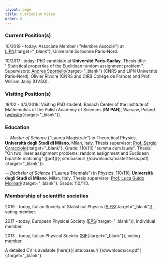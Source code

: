 ```yaml
---
layout: page
title: Curriculum Vitae
order: 6
---
```


<!--- TOC
{:toc}-->

### Current Position(s)

10/2019 - today: Associate Member (''Membre Associé'') at [LIPN](https://lipn.univ-paris13.fr/){:target="\_blank"}, Université Sorbonne Paris-Nord.

10/2017- today: PhD candidate at **Université Paris-Saclay**. Thesis title: ''Statistical properties of the Euclidean random assignment problem''. Supervisors: [Andrea Sportiello](https://lipn.univ-paris13.fr/~sportiello/index_eng.html){:target="\_blank"} (CNRS and LIPN Université Paris-Nord), Olivier Rivoire (CNRS and CIRB Collège de France) and Prof. William Jalby (UVSQ).

<!--Jury composition: qui la lista dei membri del Jury de These-->

### Visiting Position(s)

18/02 - 4/3/2018:  Visiting PhD student, Banach Center of the Institute of Mathematics of the Polish Academy of Sciences (**IM PAN**), Warsaw, Poland
 ([website](https://www.impan.pl/en/activities/banach-center){:target="\_blank"}).


### Education

-- _Master of Science_ ("Laurea Magistrale") in Theoretical Physics, **Università degli Studi di Milano**, Milan, Italy. Thesis supervisor: [Prof. Sergio Caracciolo](http://pcteserver.mi.infn.it/~caraccio/){:target="\_blank"}. Grade: 110/110 "summa cum laude". Thesis: "On two linear assignment problems: random assignment and Euclidean bipartite matching" ([pdf]({{  site.baseurl }}downloads/masterthesis.pdf){:target="\_blank"}).

<!--
: Title: "_On two linear assignment problems: random assignment and Euclidean bipartite matching_" [pdf]({{  site.baseurl }}downloads/masterthesis.pdf){:target="_blank"}
: Date of Thesis defense: _Tuesday 12 April 2016_
: Supervisor: _[Prof. Sergio Caracciolo](http://pcteserver.mi.infn.it/~caraccio/){:target="_blank"}_
: Assistant Supervisor: _[Gabriele Sicuro, PhD](https://gabrielesicuro.wordpress.com/){:target="_blank"}_  
-->

-- _Bachelor of Science_ ("Laurea Triennale") in Physics, 110/110, **Università degli Studi di Milano**, Milan, Italy.
Thesis supervisor: [Prof. Luca Guido Molinari](http://wwwteor.mi.infn.it/~molinari/){:target="\_blank"}. Grade: 110/110.

<!--
: Title: "_La teoria di Schwarz-Christoffel e il Biliardo Quantistico Poligonale_" [pdf]({{  site.baseurl }}downloads/bscthesis.pdf){:target="_blank"}
: Date of Thesis defense: _Tuesday 23 October 2012_
: Supervisor: _[Prof. Luca Guido Molinari](http://wwwteor.mi.infn.it/~molinari/){:target="_blank"}_
-->
<!--

-- High School Diploma, 81/100
: _Liceo Scientifico Statale 'Paolo Frisi'_, Monza, 20900 MI, Italy
: Date of oral examination: _Monday 13 July 2009_
-->

### Membership of scientific societies

 2019 - today, Italian Society of Statistical Physics ([SIFS](https://www.fisicastatistica.org){:target="_blank"}), voting member.

 2017 - today, European Physical Society ([EPS](https://www.eps.org/){:target="_blank"}), individual member.

 2013 - today, Italian Physical Society ([SIF](https://www.sif.it){:target="_blank"}), voting member.


A detailed CV is available [here]({{  site.baseurl }}downloads/cv.pdf ){:target="_blank"}.
